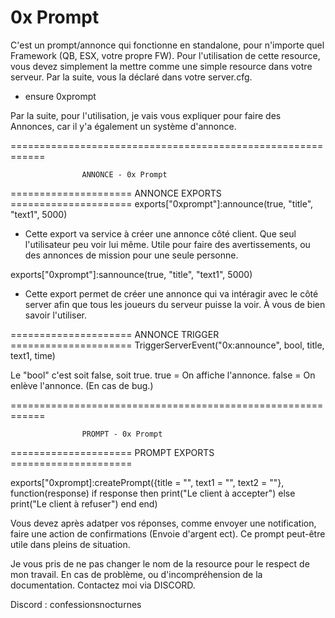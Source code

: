 # 0x Prompt 

C'est un prompt/annonce qui fonctionne en standalone, pour n'importe quel Framework (QB, ESX, votre propre FW).
Pour l'utilisation de cette resource, vous devez simplement la mettre comme une simple resource dans votre serveur.
Par la suite, vous la déclaré dans votre server.cfg. 

- ensure 0xprompt


Par la suite, pour l'utilisation, je vais vous expliquer pour faire des Annonces, car il y'a également un système d'annonce.


============================================================

                    ANNONCE - 0x Prompt

===================== ANNONCE EXPORTS  =====================
exports["0xprompt"]:announce(true, "title", "text1", 5000)

- Cette export va service à créer une annonce côté client. Que seul l'utilisateur peu voir lui même.
Utile pour faire des avertissements, ou des annonces de mission pour une seule personne.




exports["0xprompt"]:sannounce(true, "title", "text1", 5000)

- Cette export permet de créer une annonce qui va intéragir avec le côté server afin que tous les joueurs du serveur puisse la voir. À vous de bien savoir l'utiliser. 


===================== ANNONCE TRIGGER  =====================
TriggerServerEvent("0x:announce", bool, title, text1, time)

Le "bool" c'est soit false, soit true.
true = On affiche l'annonce.
false = On enlève l'annonce. (En cas de bug.)



============================================================

                    PROMPT - 0x Prompt

===================== PROMPT EXPORTS  =====================


exports["0xprompt]:createPrompt({title = "", text1 = "", text2 = ""}, function(response)
     if response then 
        print("Le client à accepter")
     else
        print("Le client à refuser")
    end
end)



Vous devez après adatper vos réponses, comme envoyer une notification, faire une action de confirmations (Envoie d'argent ect). Ce prompt peut-être utile dans pleins de situation.


Je vous pris de ne pas changer le nom de la resource pour le respect de mon travail.
En cas de problème, ou d'incompréhension de la documentation. Contactez moi via DISCORD.

Discord : confessionsnocturnes
